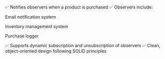 
✅ Notifies observers when a product is purchased
✅ Observers include:

Email notification system

Inventory management system

Purchase logger

✅ Supports dynamic subscription and unsubscription of observers
✅ Clean, object-oriented design following SOLID principles

